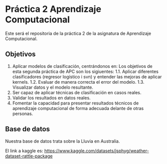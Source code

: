 # Práctica 2 Aprendizaje Computacional 

Este será el repositoria de la práctica 2 de la asignatura de Aprendizaje Computacional.


## Objetivos  
1. Aplicar modelos de clasificación, centrándonos en:
Los objetivos de esta segunda práctica de APC son los sigiuentes:
  1.1. Aplicar diferentes clasificadores (regresor logístico i svn) y entender las mejoras de aplicar kernels.
  1.2. Evaluar de manera correcta el error del modelo.
  1.3. Visualizar datos y el modelo resultante.
2. Ser capaz de aplicar técnicas de clasificación en casos reales.
3. Validar los resultados en datos reales.
4. Fomentar la capacidad para presentar resultados técnicos de aprendizaje computacional de forma adecuada delante de otras personas.

## Base de datos
Nuestra base de datos trata sobre la Lluvia en Australia. 

El link a kaggle es: https://www.kaggle.com/datasets/jsphyg/weather-dataset-rattle-package 
